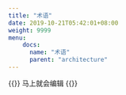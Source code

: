 ```yaml
---
title: "术语"
date: 2019-10-21T05:42:01+08:00
weight: 9999
menu:
    docs:
      name: "术语"
      parent: "architecture"
---
```



{{<adm type="tip" title="提醒" >}}
马上就会编辑
{{</adm >}}